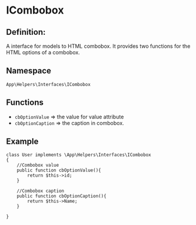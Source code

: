 # ICombobox
## Definition:
A interface for models to HTML combobox.
It provides two functions for the HTML options of a combobox.
## Namespace
```App\Helpers\Interfaces\ICombobox```
## Functions
- ```cbOptionValue``` => the value for value attribute 
- ```cbOptionCaption``` => the caption in combobox.


## Example
```
class User implements \App\Helpers\Interfaces\ICombobox
{
    //Combobox value
    public function cbOptionValue(){
        return $this->id;
    }
    
    //Combobox caption
    public function cbOptionCaption(){
        return $this->Name;
    }
    
}

```
